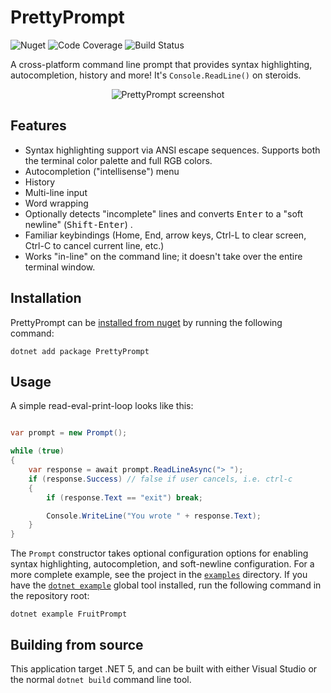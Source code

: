 # PrettyPrompt

![Nuget](https://img.shields.io/nuget/v/PrettyPrompt.svg?style=flat&color=005ca4)
![Code Coverage](https://codecov.io/gh/waf/PrettyPrompt/branch/main/graph/badge.svg)
![Build Status](https://github.com/waf/PrettyPrompt/workflows/main%20build/badge.svg)

A cross-platform command line prompt that provides syntax highlighting, autocompletion, history and more! It's `Console.ReadLine()` on steroids.

<p align="center">
  <img src="https://raw.githubusercontent.com/waf/PrettyPrompt/main/images/screenshot.png" alt="PrettyPrompt screenshot" style="max-width:100%;">
</p>

## Features

- Syntax highlighting support via ANSI escape sequences. Supports both the terminal color palette and full RGB colors.
- Autocompletion ("intellisense") menu
- History
- Multi-line input
- Word wrapping
- Optionally detects "incomplete" lines and converts <kbd>Enter</kbd> to a "soft newline" (<kbd>Shift-Enter</kbd>) .
- Familiar keybindings (Home, End, arrow keys, Ctrl-L to clear screen, Ctrl-C to cancel current line, etc.)
- Works "in-line" on the command line; it doesn't take over the entire terminal window.

## Installation

PrettyPrompt can be [installed from nuget](https://www.nuget.org/packages/PrettyPrompt/) by running the following command:

```
dotnet add package PrettyPrompt
```

## Usage

A simple read-eval-print-loop looks like this:

```csharp

var prompt = new Prompt();

while (true)
{
    var response = await prompt.ReadLineAsync("> ");
    if (response.Success) // false if user cancels, i.e. ctrl-c
    {
        if (response.Text == "exit") break;

        Console.WriteLine("You wrote " + response.Text);
    }
}
```

The `Prompt` constructor takes optional configuration options for enabling syntax highlighting, autocompletion, and soft-newline configuration.
For a more complete example, see the project in the [`examples`](https://github.com/waf/PrettyPrompt/tree/main/examples/PrettyPrompt.Examples.FruitPrompt) directory.
If you have the [`dotnet example`](https://github.com/patriksvensson/dotnet-example) global tool installed, run the following command in the repository root:

```
dotnet example FruitPrompt
```

## Building from source

This application target .NET 5, and can be built with either Visual Studio or the normal `dotnet build` command line tool.
